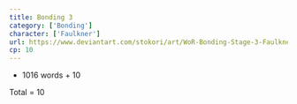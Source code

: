 ```yaml
---
title: Bonding 3
category: ['Bonding']
character: ['Faulkner']
url: https://www.deviantart.com/stokori/art/WoR-Bonding-Stage-3-Faulkner-1114790002
cp: 10
---
```


- 1016 words + 10

Total = 10